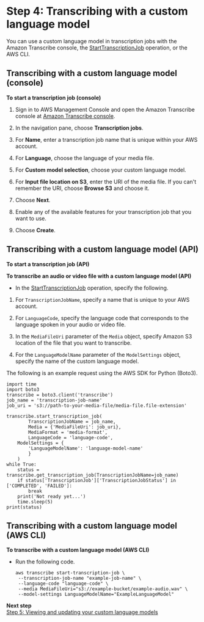 # Step 4: Transcribing with a custom language model<a name="clm-transcription"></a>

You can use a custom language model in transcription jobs with the Amazon Transcribe console, the [StartTranscriptionJob](API_StartTranscriptionJob.md) operation, or the AWS CLI\.

## Transcribing with a custom language model \(console\)<a name="start-console"></a>



**To start a transcription job \(console\)**

1. Sign in to AWS Management Console and open the Amazon Transcribe console at [Amazon Transcribe console](https://console.aws.amazon.com/transcribe/)\.

1. In the navigation pane, choose **Transcription jobs**\.

1. For **Name**, enter a transcription job name that is unique within your AWS account\.

1. For **Language**, choose the language of your media file\.

1. For **Custom model selection**, choose your custom language model\.

1. For **Input file location on S3**, enter the URI of the media file\. If you can't remember the URI, choose **Browse S3** and choose it\.

1. Choose **Next**\.

1. Enable any of the available features for your transcription job that you want to use\.

1. Choose **Create**\.

## Transcribing with a custom language model \(API\)<a name="start-api"></a>

**To start a transcription job \(API\)**

**To transcribe an audio or video file with a custom language model \(API\)**
+  In the [StartTranscriptionJob](API_StartTranscriptionJob.md) operation, specify the following\.

  1. For `TranscriptionJobName`, specify a name that is unique to your AWS account\.

  1. For `LanguageCode`, specify the language code that corresponds to the language spoken in your audio or video file\.

  1. In the `MediaFileUri` parameter of the `Media` object, specify Amazon S3 location of the file that you want to transcribe\.

  1. For the `LanguageModelName` parameter of the `ModelSettings` object, specify the name of the custom language model\.

The following is an example request using the AWS SDK for Python \(Boto3\)\.

```
import time
import boto3
transcribe = boto3.client('transcribe')
job_name = 'transcription-job-name'
job_uri = 's3://path-to-your-media-file/media-file.file-extension'

transcribe.start_transcription_job(
        TranscriptionJobName = job_name,
        Media = {'MediaFileUri': job_uri},
        MediaFormat = 'media-format',
        LanguageCode = 'language-code',
    ModelSettings = {
        'LanguageModelName': 'language-model-name'
        }
    )
while True:
    status = transcribe.get_transcription_job(TranscriptionJobName=job_name)
    if status['TranscriptionJob']['TranscriptionJobStatus'] in ['COMPLETED', 'FAILED']:
        break
    print('Not ready yet...')
    time.sleep(5)
print(status)
```

## Transcribing with a custom language model \(AWS CLI\)<a name="start-custom-cli"></a>

**To transcribe with a custom language model \(AWS CLI\)**
+ Run the following code\.

  ```
  aws transcribe start-transcription-job \ 
   --transcription-job-name "example-job-name" \ 
   --language-code "language-code" \ 
   --media MediaFileUri="s3://example-bucket/example-audio.wav" \ 
   --model-settings LanguageModelName="ExampleLanguageModel"
  ```

**Next step**  
[Step 5: Viewing and updating your custom language models](view-update-lang.md)